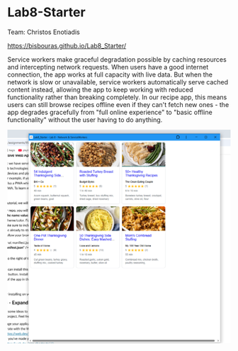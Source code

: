 # Lab8-Starter

Team: Christos Enotiadis

https://bisbouras.github.io/Lab8_Starter/

Service workers make graceful degradation possible by caching resources and intercepting network requests. When users have a good internet connection, the app works at full capacity with live data. But when the network is slow or unavailable, service workers automatically serve cached content instead, allowing the app to keep working with reduced functionality rather than breaking completely. In our recipe app, this means users can still browse recipes offline even if they can't fetch new ones - the app degrades gracefully from "full online experience" to "basic offline functionality" without the user having to do anything.

![PWA Screenshot](pwa.PNG)
